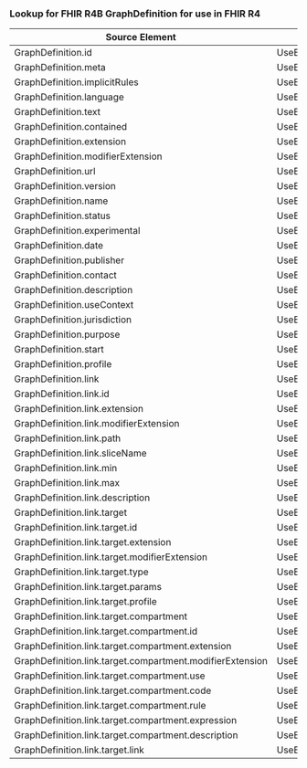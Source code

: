 ### Lookup for FHIR R4B GraphDefinition for use in FHIR R4

| Source Element | Usage | Target |
| -------------- | ----- | ------ |
| GraphDefinition.id | UseElementSameName | GraphDefinition.id |
| GraphDefinition.meta | UseElementSameName | GraphDefinition.meta |
| GraphDefinition.implicitRules | UseElementSameName | GraphDefinition.implicitRules |
| GraphDefinition.language | UseElementSameName | GraphDefinition.language |
| GraphDefinition.text | UseElementSameName | GraphDefinition.text |
| GraphDefinition.contained | UseElementSameName | GraphDefinition.contained |
| GraphDefinition.extension | UseElementSameName | GraphDefinition.extension |
| GraphDefinition.modifierExtension | UseElementSameName | GraphDefinition.modifierExtension |
| GraphDefinition.url | UseElementSameName | GraphDefinition.url |
| GraphDefinition.version | UseElementSameName | GraphDefinition.version |
| GraphDefinition.name | UseElementSameName | GraphDefinition.name |
| GraphDefinition.status | UseElementSameName | GraphDefinition.status |
| GraphDefinition.experimental | UseElementSameName | GraphDefinition.experimental |
| GraphDefinition.date | UseElementSameName | GraphDefinition.date |
| GraphDefinition.publisher | UseElementSameName | GraphDefinition.publisher |
| GraphDefinition.contact | UseElementSameName | GraphDefinition.contact |
| GraphDefinition.description | UseElementSameName | GraphDefinition.description |
| GraphDefinition.useContext | UseElementSameName | GraphDefinition.useContext |
| GraphDefinition.jurisdiction | UseElementSameName | GraphDefinition.jurisdiction |
| GraphDefinition.purpose | UseElementSameName | GraphDefinition.purpose |
| GraphDefinition.start | UseElementSameName | GraphDefinition.start |
| GraphDefinition.profile | UseElementSameName | GraphDefinition.profile |
| GraphDefinition.link | UseElementSameName | GraphDefinition.link |
| GraphDefinition.link.id | UseElementSameName | GraphDefinition.link.id |
| GraphDefinition.link.extension | UseElementSameName | GraphDefinition.link.extension |
| GraphDefinition.link.modifierExtension | UseElementSameName | GraphDefinition.link.modifierExtension |
| GraphDefinition.link.path | UseElementSameName | GraphDefinition.link.path |
| GraphDefinition.link.sliceName | UseElementSameName | GraphDefinition.link.sliceName |
| GraphDefinition.link.min | UseElementSameName | GraphDefinition.link.min |
| GraphDefinition.link.max | UseElementSameName | GraphDefinition.link.max |
| GraphDefinition.link.description | UseElementSameName | GraphDefinition.link.description |
| GraphDefinition.link.target | UseElementSameName | GraphDefinition.link.target |
| GraphDefinition.link.target.id | UseElementSameName | GraphDefinition.link.target.id |
| GraphDefinition.link.target.extension | UseElementSameName | GraphDefinition.link.target.extension |
| GraphDefinition.link.target.modifierExtension | UseElementSameName | GraphDefinition.link.target.modifierExtension |
| GraphDefinition.link.target.type | UseElementSameName | GraphDefinition.link.target.type |
| GraphDefinition.link.target.params | UseElementSameName | GraphDefinition.link.target.params |
| GraphDefinition.link.target.profile | UseElementSameName | GraphDefinition.link.target.profile |
| GraphDefinition.link.target.compartment | UseElementSameName | GraphDefinition.link.target.compartment |
| GraphDefinition.link.target.compartment.id | UseElementSameName | GraphDefinition.link.target.compartment.id |
| GraphDefinition.link.target.compartment.extension | UseElementSameName | GraphDefinition.link.target.compartment.extension |
| GraphDefinition.link.target.compartment.modifierExtension | UseElementSameName | GraphDefinition.link.target.compartment.modifierExtension |
| GraphDefinition.link.target.compartment.use | UseElementSameName | GraphDefinition.link.target.compartment.use |
| GraphDefinition.link.target.compartment.code | UseElementSameName | GraphDefinition.link.target.compartment.code |
| GraphDefinition.link.target.compartment.rule | UseElementSameName | GraphDefinition.link.target.compartment.rule |
| GraphDefinition.link.target.compartment.expression | UseElementSameName | GraphDefinition.link.target.compartment.expression |
| GraphDefinition.link.target.compartment.description | UseElementSameName | GraphDefinition.link.target.compartment.description |
| GraphDefinition.link.target.link | UseElementSameName | GraphDefinition.link.target.link |
